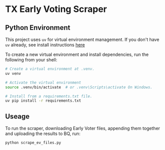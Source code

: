 # TX Early Voting Scraper
## Python Environment
This project uses `uv` for virtual environment management. If you don't have `uv` already, see install instructions [here](https://pypi.org/project/uv/)

To create a new virtual environment and install dependencies, run the following from your shell:
```bash
# Create a virtual environment at .venv.
uv venv

# Activate the virtual environment
source .venv/bin/activate  # or .venv\Scripts\activate On Windows.

# Install from a requirements.txt file.
uv pip install -r requirements.txt  
```

## Useage 
To run the scraper, downloading Early Voter files, appending them together and uploading the results to BQ, run:
```bash
python scrape_ev_files.py
```